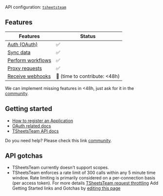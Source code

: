 API configuration: [`tsheetsteam`](https://terapi.dev/providers.yaml)

## Features

| Features | Status |
| - | - |
| [Auth (OAuth)](/integrate/guides/authorize-an-api) | ✅ |
| [Sync data](/integrate/guides/sync-data-from-an-api) | ✅ |
| [Perform workflows](/integrate/guides/perform-workflows-with-an-api) | ✅ |
| [Proxy requests](/integrate/guides/proxy-requests-to-an-api) | ✅ |
| [Receive webhooks](/integrate/guides/receive-webhooks-from-an-api) | 🚫 (time to contribute: &lt;48h) |

We can implement missing features in &lt;48h, just ask for it in the [community](https://terapi.dev/slack).

## Getting started

-   [How to register an Application](https://tsheetsteam.github.io/api_docs/#obtaining-an-api-access-token)
-   [OAuth related docs](https://tsheetsteam.github.io/api_docs/#authentication)
-   [TSheetsTeam API docs](https://tsheetsteam.github.io/api_docs/#introduction)


Do you need help? Please check this link [community](https://terapi.dev/slack).

## API gotchas
-   TSheetsTeam currently doesn't support scopes.
-   TSheetsTeam enforces a rate limit of 300 calls within any 5 minute time window. Rate limiting is primarily considered on a per-connection basis (per access token). For more details [TSheetsTeam request throttling](https://tsheetsteam.github.io/api_docs/#request-throttling)
Add Getting Started links and Gotchas by [editing this page](https://github.com/terapihq/terapi/tree/master/docs-v2/integrations/all/tsheetsteam.mdx)